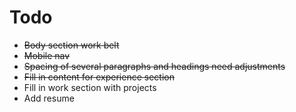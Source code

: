 # Todo

- ~~Body section work belt~~
- ~~Mobile nav~~
- ~~Spacing of several paragraphs and headings need adjustments~~
- ~~Fill in content for experience section~~
- Fill in work section with projects
- Add resume
